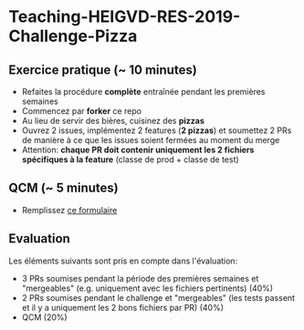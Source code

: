 # Teaching-HEIGVD-RES-2019-Challenge-Pizza

## Exercice pratique (~ 10 minutes)
* Refaites la procédure **complète** entraînée pendant les premières semaines
* Commencez par **forker** ce repo
* Au lieu de servir des bières, cuisinez des **pizzas**
* Ouvrez 2 issues, implémentez 2 features (**2 pizzas**) et soumettez 2 PRs de manière à ce que les issues soient fermées au moment du merge
* Attention: **chaque PR doit contenir uniquement les 2 fichiers spécifiques à la feature** (classe de prod + classe de test)

## QCM (~ 5 minutes)
* Remplissez [ce formulaire](https://goo.gl/forms/jCTkWUn1I1GXldtp1)

## Evaluation

Les éléments suivants sont pris en compte dans l'évaluation:

* 3 PRs soumises pendant la période des premières semaines et "mergeables" (e.g. uniquement avec les fichiers pertinents) (40%)
* 2 PRs soumises pendant le challenge et "mergeables" (les tests passent et il y a uniquement les 2 bons fichiers par PR) (40%)
* QCM (20%)

